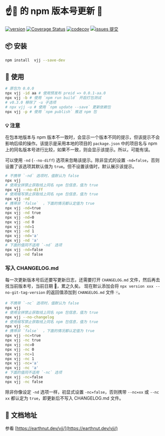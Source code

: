 # ☝️🍳 的 npm 版本号更新 🔧

[![version](<https://img.shields.io/npm/v/vjj.svg?logo=npm&logoColor=rgb(0,0,0)&label=版本号&labelColor=rgb(73,73,228)&color=rgb(0,0,0)>)](https://www.npmjs.com/package/vjj) [![Coverage Status](<https://img.shields.io/coverallsCoverage/github/earthnutDev/vjj?logo=coveralls&label=coveralls&labelColor=rgb(12, 244, 39)&color=rgb(0,0,0)>)](https://coveralls.io/github/earthnutDev/vjj?branch=main) [![codecov](<https://img.shields.io/codecov/c/github/earthnutDev/vjj/main?logo=codecov&label=codecov&labelColor=rgb(7, 245, 245)&color=rgb(0,0,0)>)](https://codecov.io/gh/earthnutDev/vjj) [![issues 提交](<https://img.shields.io/badge/issues-提交-rgb(255,0,63)?logo=github>)](https://github.com/earthnutDev/vjj/issues)

## 📦 安装

```bash
npm install  vjj --save-dev
```

## 📖 使用

```bash
# 原包为 0.0.0
npx vjj -id aa # 使用预发布 preid => 0.0.1-aa.0
npx vjj -b # 使用 `npm run build` 开启打包测试
# v0.3.0 移除了 -u 子选项
# npx vjj -u # 使用 `npm update --save` 更新依赖包
npx vjj -p # 使用 `npm publish` 推送 npm 包
```

### 💡 注意

在包本地版本与 npm 版本不一致时，会显示一个版本不同的提示，但该提示不会影响后续的操作。该提示是采用本地的项目的 `package.json` 中的项目名与 npm 上的同名版本号进行比较，如果不一致，则会显示该提示。所以，可能有误。

可以使用 `-nd` (`--no-diff`) 选项来忽略该提示。除非显式的设置 `-nd=false`，否则设置了该选项其默认值为 `true`。但不设置该值时，默认展示该提示。

```bash
# 不携带 `-nd` 选项时，值默认为 false
npx vjj
# 使用全拼禁止获取线上同名 npm 包信息，值为 true
npx vjj --no-diff
# 使用缩写禁止获取线上同名 npm 包信息，值为 true
npx vjj -nd
# 携带非 `false`  ，下面的情况都认定值为 true
npx vjj -nd=true
npx vjj -nd true
npx vjj -nd=0
npx vjj -nd 0
npx vjj -nd=1
npx vjj -nd 1
npx vjj -nd='a'
npx vjj -nd 'a'
# 下面的值同不适用 `-nd` 选项
npx vjj -nd=false
npx vjj -nd false
```

### 写入 CHANGELOG.md

每一次更新版本号后还要写更新日志，还需要打开 `CHANGELOG.md` 文件，然后再去找当前版本号，当前日期 📅，累之久矣。
现在默认添加会将 `npx version xxx --no-git-tag-version` 的返回值添加到 `CHANGELOG.md` 文件 🀄️。

```bash
# 不携带 `-nc` 选项时，值默认为 false
npx vjj
# 使用全拼禁止获取线上同名 npm 包信息，值为 true
npx vjj --no-changelog
# 使用缩写禁止获取线上同名 npm 包信息，值为 true
npx vjj -nc
# 携带非 `false`  ，下面的情况都认定值为 true
npx vjj -nc=true
npx vjj -nc true
npx vjj -nc=0
npx vjj -nc 0
npx vjj -nc=1
npx vjj -nc 1
npx vjj -nc='a'
npx vjj -nc 'a'
# 下面的值同不适用 `-nc` 选项
npx vjj -nc=false
npx vjj -nc false
```

除非你像设定 `-nd` 选项一样，初显式设置 `-nc=false`，否则携带 `--nc=xx` 或 `--nc xx` 都认定为 `true`，即更新后不写入 CHANGELOG.md 文件。

## 📄 文档地址

参看 [https://earthnut.dev/vjj/](https://earthnut.dev/vjj/)

